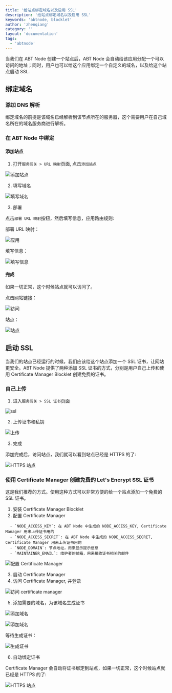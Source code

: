 ```yaml
---
title: '给站点绑定域名以及启用 SSL'
description: '给站点绑定域名以及启用 SSL'
keywords: 'abtnode, blocklet'
author: 'zhenqiang'
category: ''
layout: 'documentation'
tags:
  - 'abtnode'
---
```


当我们在 ABT Node 创建一个站点后，ABT Node 会自动给该应用分配一个可以访问的地址；同时，用户也可以给这个应用绑定一个自定义的域名，以及给这个站点启动 SSL.

## 绑定域名

### 添加 DNS 解析

绑定域名的前提是该域名已经解析到该节点所在的服务器，这个需要用户在自己域名所在的域名服务商进行解析。

### 在 ABT Node 中绑定

#### 添加站点

1. 打开`服务网关 > URL 映射`页面, 点击`添加站点`

![添加站点](./images/add-site-zh.jpg)

2. 填写域名

![填写域名](./images/input-domain-zh.jpg)

3. 部署

点击`部署 URL 映射`按钮，然后填写信息，应用路由规则:

部署 URL 映射：

![应用](./images/apply-zh.jpg)

填写信息：

![填写信息](./images/input-messages-zh.jpg)

#### 完成

如果一切正常，这个时候站点就可以访问了。

点击网站链接：

![访问](./images/visit-zh.jpg)

站点：

![站点](./images/site.jpg)

## 启动 SSL

当我们的站点已经运行的时候，我们应该给这个站点添加一个 SSL 证书，让网站更安全。ABT Node 提供了两种添加 SSL 证书的方式，分别是用户自己上传和使用 Certificate Manager Blocklet 创建免费的证书。

### 自己上传

1. 进入`服务网关 > SSL 证书`页面

![ssl](./images/ssl-tag-zh.jpg)

2. 上传证书和私钥

![上传](./images/ssl-input-zh.jpg)

3. 完成

添加完成后，访问站点，我们就可以看到站点已经是 HTTPS 的了:

![HTTPS 站点](./images/https-site.jpg)

### 使用 Certificate Manager 创建免费的 Let's Encrypt SSL 证书

这是我们推荐的方式。使用这种方式可以非常方便的给一个站点添加一个免费的 SSL 证书。

1. 安装 Certificate Manager Blocklet
2. 配置 Certificate Manager

```
  - `NODE_ACCESS_KEY`: 在 ABT Node 中生成的 NODE_ACCESS_KEY, Certificate Manager 用来上传证书用的
  - `NODE_ACCESS_SECRET`: 在 ABT Node 中生成的 NODE_ACCESS_SECRET, Certificate Manager 用来上传证书用的
  - `NODE_DOMAIN`: 节点地址，用来显示提示信息
  - `MAINTAINER_EMAIL`: 维护者的邮箱，用来接收证书相关的邮件
```

![配置 Certificate Manager](./images/config-certificate-manager-zh.jpg)

3. 启动 Certificate Manager
4. 访问 Certificate Manager, 并登录

![访问 certificate manager](./images/visit-certificate-manager-zh.jpg)

5. 添加需要的域名，为该域名生成证书

![添加域名](./images/cm-add-domain-zh.jpg)

![添加域名](./images/cm-input-domain-zh.jpg)

等待生成证书：

![生成证书](./images/cm-generated-zh.jpg)

6. 自动绑定证书

Certificate Manager 会自动将证书绑定到站点，如果一切正常，这个时候站点就已经是 HTTPS 的了:

![HTTPS 站点](./images/https-site.jpg)
